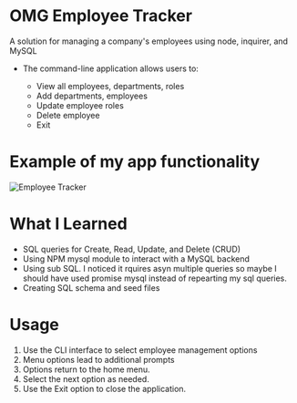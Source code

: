 # OMG Employee Tracker

A solution for managing a company's employees using node, inquirer, and MySQL
* The command-line application allows users to:

  * View all employees, departments, roles
  * Add departments, employees
  * Update employee roles
  * Delete employee
  * Exit

# Example of my app functionality

![Employee Tracker](Assets/OMG_tracker.gif)

# What I Learned

* SQL queries for Create, Read, Update, and Delete (CRUD)
* Using NPM mysql module to interact with a MySQL backend
* Using sub SQL. I noticed it rquires asyn multiple queries so maybe I should have used promise mysql instead of repearting my sql queries.
* Creating SQL schema and seed files

# Usage

1. Use the CLI interface to select employee management options
2. Menu options lead to additional prompts
3. Options return to the home menu.
4. Select the next option as needed.
5. Use the Exit option to close the application.



